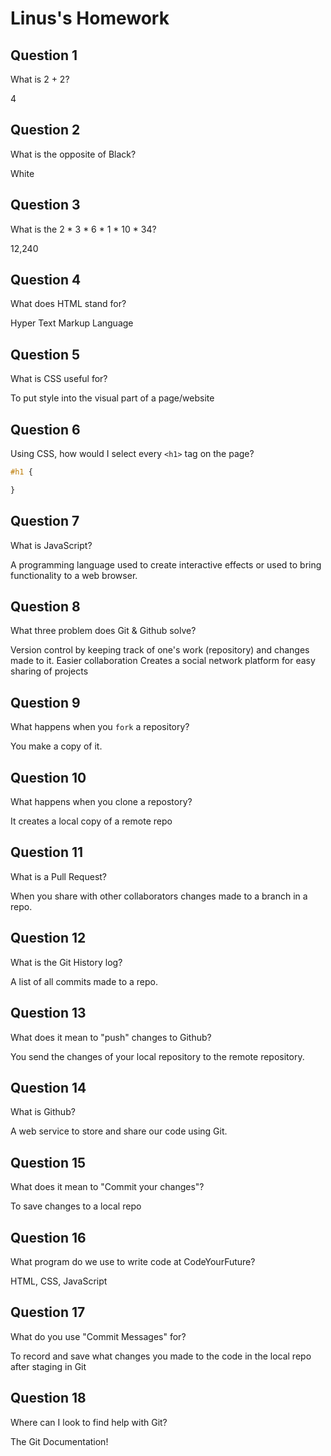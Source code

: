 # Linus's Homework

## Question 1

What is 2 + 2?

4

## Question 2

What is the opposite of Black?

White

## Question 3

What is the  2 * 3 * 6 * 1 * 10 * 34?

12,240

## Question 4 

What does HTML stand for?

Hyper Text Markup Language

## Question 5

What is CSS useful for?

To put style into the visual part of a page/website

## Question 6

Using CSS, how would I select every `<h1>` tag on the page?

```css
#h1 {

}
```

## Question 7

What is JavaScript?

A programming language used to create interactive effects or used to bring functionality to a web browser.

## Question 8

What three problem does Git & Github solve?

Version control by keeping track of one's work (repository) and changes made to it.
Easier collaboration 
Creates a social network platform for easy sharing of projects

## Question 9

What happens when you `fork` a repository?

You make a copy of it.

## Question 10 

What happens when you clone a repostory?

It creates a local copy of a remote repo

## Question 11

What is a Pull Request?

When you share with other collaborators changes made to a branch in a repo.

## Question 12

What is the Git History log?

A list of all commits made to a repo.

## Question 13

What does it mean to "push" changes to Github?

You send the changes of your local repository to the remote repository.

## Question 14

What is Github?

A web service to store and share our code using Git.

## Question 15

What does it mean to "Commit your changes"?

To save changes to a local repo

## Question 16

What program do we use to write code at CodeYourFuture?

HTML, CSS, JavaScript

## Question 17

What do you use "Commit Messages" for?

To record and save what changes you made to the code in the local repo after staging in Git

## Question 18

Where can I look to find help with Git?

The Git Documentation!
